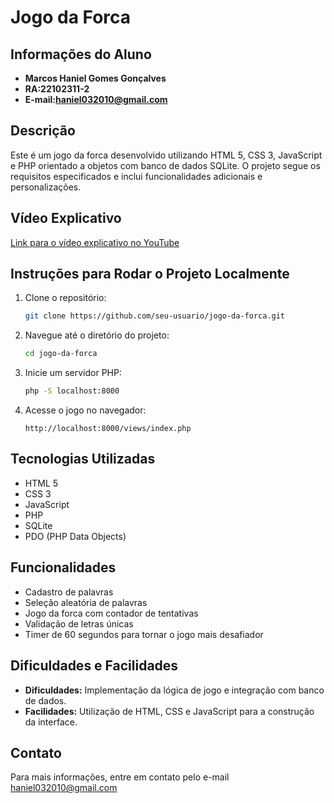 # Jogo da Forca

## Informações do Aluno
- **Marcos Haniel Gomes Gonçalves** 
- **RA:22102311-2** 
- **E-mail:haniel032010@gmail.com** 

## Descrição
Este é um jogo da forca desenvolvido utilizando HTML 5, CSS 3, JavaScript e PHP orientado a objetos com banco de dados SQLite. O projeto segue os requisitos especificados e inclui funcionalidades adicionais e personalizações.

## Vídeo Explicativo
[Link para o vídeo explicativo no YouTube](https://youtu.be/link-do-video)

## Instruções para Rodar o Projeto Localmente
1. Clone o repositório:
    ```bash
    git clone https://github.com/seu-usuario/jogo-da-forca.git
    ```
2. Navegue até o diretório do projeto:
    ```bash
    cd jogo-da-forca
    ```
3. Inicie um servidor PHP:
    ```bash
    php -S localhost:8000
    ```
4. Acesse o jogo no navegador:
    ```
    http://localhost:8000/views/index.php
    ```

## Tecnologias Utilizadas
- HTML 5
- CSS 3
- JavaScript
- PHP
- SQLite
- PDO (PHP Data Objects)

## Funcionalidades
- Cadastro de palavras
- Seleção aleatória de palavras
- Jogo da forca com contador de tentativas
- Validação de letras únicas
- Timer de 60 segundos para tornar o jogo mais desafiador

## Dificuldades e Facilidades
- **Dificuldades:** Implementação da lógica de jogo e integração com banco de dados.
- **Facilidades:** Utilização de HTML, CSS e JavaScript para a construção da interface.

## Contato
Para mais informações, entre em contato pelo e-mail haniel032010@gmail.com

